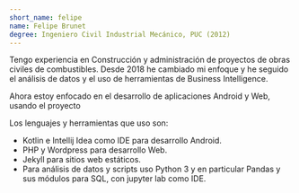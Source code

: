 ```yaml
---
short_name: felipe
name: Felipe Brunet
degree: Ingeniero Civil Industrial Mecánico, PUC (2012)
---
```

<p>Tengo experiencia en Construcción y administración de proyectos de obras civiles de combustibles. 
Desde 2018 he cambiado mi enfoque y he seguido el análisis de datos y el uso de herramientas de Business Intelligence.
</p>

<p>Ahora estoy enfocado en el desarrollo de aplicaciones Android y Web, usando el proyecto 
</p>
<p>Los lenguajes y herramientas que uso son:
</p>

<ul>
<li>Kotlin e Intellij Idea como IDE para desarrollo Android.</li>
<li>PHP y Wordpress para desarrollo Web.</li>
<li>Jekyll para sitios web estáticos.</li>
<li>Para análisis de datos y scripts uso Python 3 y en particular Pandas y sus módulos para SQL, con jupyter lab como IDE.</li>
</ul>
